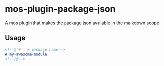 # mos-plugin-package-json

A mos plugin that makes the package json available in the markdown scope

## Usage

```md
<!--@'# ' + package.name-->
# my-awesome-module
<!--/@-->
```
